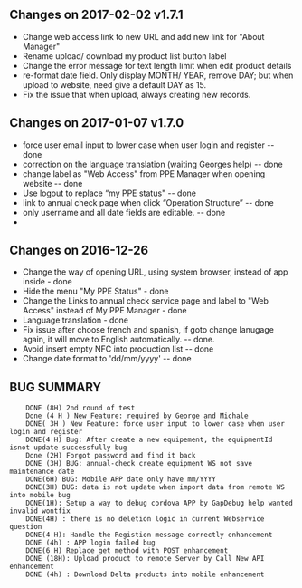 ## Changes on 2017-02-02  v1.7.1
- Change web access link to new URL and add new link for "About Manager"
- Rename upload/ download my product list button label
- Change the error message for text length limit when edit product details
- re-format date field. Only display MONTH/ YEAR, remove DAY; but when upload to website, need give a default DAY as 15.
- Fix the issue that when upload, always creating new records.

## Changes on 2017-01-07 v1.7.0
- force user email input to lower case when user login and register  -- done
- correction on the language translation (waiting Georges help)  -- done
- change label as "Web Access" from PPE Manager when opening website  -- done
- Use logout to replace “my PPE status"   -- done
- link to annual check page when click “Operation Structure”    -- done
- only username and all date fields are editable. -- done
- 

## Changes on 2016-12-26
- Change the way of opening URL, using system browser, instead of app inside   - done  
- Hide the menu "My PPE Status" - done  
- Change the Links to annual check service page and label to "Web Access" instead of My PPE Manager   - done
- Language translation - done
- Fix issue after choose french and spanish, if goto change lanugage again, it will move to English automatically.  -- done.
- Avoid insert empty NFC into production list -- done
- Change date format to 'dd/mm/yyyy' -- done


## BUG SUMMARY
```    DONE(10H): new requirements 
    DONE (8H) 2nd round of test  
    Done (4 H ) New Feature: required by George and Michale 
    DONE( 3H ) New Feature: force user input to lower case when user login and register 
    DONE(4 H) Bug: After create a new equipement, the equipmentId isnot update successfully bug 
    Done (2H) Forgot password and find it back 
    DONE (3H) BUG: annual-check create equipment WS not save maintenance date 
    DONE(6H) BUG: Mobile APP date only have mm/YYYY 
    DONE(3H) BUG: data is not update when import data from remote WS into mobile bug   
    DONE(1H): Setup a way to debug cordova APP by GapDebug help wanted invalid wontfix 
    DONE(4H) : there is no deletion logic in current Webservice question  
    DONE(4 H): Handle the Registion message correctly enhancement 
    DONE (4h) : APP login failed bug 
    DONE(6 H) Replace get method with POST enhancement 
    DONE (18H): Upload product to remote Server by Call New API enhancement 
    DONE (4h) : Download Delta products into mobile enhancement 
```